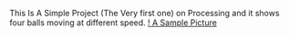 This Is A Simple Project (The Very first one)  on Processing and it shows four balls moving at different speed.
[! A Sample Picture](https://github.com/Aayushiy/fourballs/blob/master/Screenshot%20(80).png)
